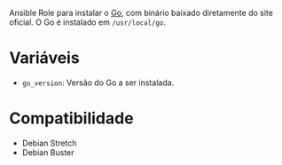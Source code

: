 Ansible Role para instalar o [Go](https://golang.org/), com binário baixado
diretamente do site oficial. O Go é instalado em `/usr/local/go`.

# Variáveis

- `go_version`: Versão do Go a ser instalada.

# Compatibilidade

- Debian Stretch
- Debian Buster
